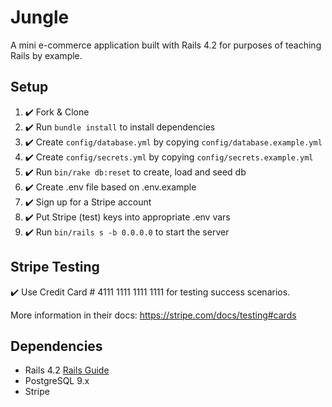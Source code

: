 # Jungle

A mini e-commerce application built with Rails 4.2 for purposes of teaching Rails by example.


## Setup

1. ✔️ Fork & Clone
2. ✔️ Run `bundle install` to install dependencies
3. ✔️ Create `config/database.yml` by copying `config/database.example.yml`
4. ✔️ Create `config/secrets.yml` by copying `config/secrets.example.yml`
5. ✔️ Run `bin/rake db:reset` to create, load and seed db
6. ✔️ Create .env file based on .env.example
7. ✔️ Sign up for a Stripe account
8. ✔️ Put Stripe (test) keys into appropriate .env vars
9. ✔️ Run `bin/rails s -b 0.0.0.0` to start the server

## Stripe Testing

✔️ Use Credit Card # 4111 1111 1111 1111 for testing success scenarios.

More information in their docs: <https://stripe.com/docs/testing#cards>

## Dependencies

* Rails 4.2 [Rails Guide](http://guides.rubyonrails.org/v4.2/)
* PostgreSQL 9.x
* Stripe
